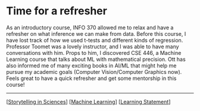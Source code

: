 # Time for a refresher

As an introductory course, INFO 370 allowed me to relax and have a refresher on what inference we can make from data. Before this course, I have lost track of how we used t-tests and different kinds of regression. Professor Toomet was a lovely instructor, and I was able to have many conversations with him. Props to him, I discovered CSE 446, a Machine Learning course that talks about ML with mathematical precision. Ott has also informed me of many exciting books in AI/ML that might help me pursue my academic goals (Computer Vision/Computer Graphics now). Feels great to have a quick refresher and get some mentorship in this course!

---

[[Storytelling in Sciences]]
[[Machine Learning]]
[[Learning Statement]]



[//begin]: # "Autogenerated link references for markdown compatibility"
[Storytelling in Sciences]: <../HONORS/Storytelling in Sciences.md> "Story time!"
[Machine Learning]: <../CSE/Machine Learning.md> "Proving our ways to Predictions"
[Learning Statement]: <../Learning Statement.md> "Learning Statement"
[//end]: # "Autogenerated link references"